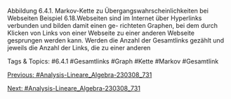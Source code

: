 Abbildung 6.4.1. Markov-Kette zu Übergangswahrscheinlichkeiten bei Webseiten
Beispiel 6.18.Webseiten sind im Internet über Hyperlinks verbunden und bilden damit einen ge-
richteten Graphen, bei dem durch Klicken von Links von einer Webseite zu einer anderen Webseite
gesprungen werden kann.
Werden die Anzahl der Gesamtlinks gezählt und jeweils die Anzahl der Links, die zu einer anderen

   Tags & Topics:
   #6.4.1
   #Gesamtlinks
   #Graph
   #Kette
   #Markov
   #Gesamtlink

[Previous: #Analysis-Lineare_Algebra-230308_731](Analysis-Lineare_Algebra-230308_731.md)

[Next: #Analysis-Lineare_Algebra-230308_731](Analysis-Lineare_Algebra-230308_731.md)